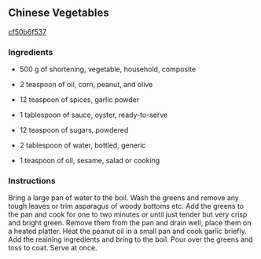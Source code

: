 ## Chinese Vegetables

[cf50b6f537](http://www.food.com/recipe/chinese-vegetables-344335)

### Ingredients

 - 500 g of shortening, vegetable, household, composite

 - 2 teaspoon of oil, corn, peanut, and olive

 - 12 teaspoon of spices, garlic powder

 - 1 tablespoon of sauce, oyster, ready-to-serve

 - 12 teaspoon of sugars, powdered

 - 2 tablespoon of water, bottled, generic

 - 1 teaspoon of oil, sesame, salad or cooking

### Instructions

Bring a large pan of water to the boil. Wash the greens and remove any tough leaves or trim asparagus of woody bottoms etc. Add the greens to the pan and cook for one to two minutes or until just tender but very crisp and bright green. Remove them from the pan and drain well, place them on a heated platter. Heat the peanut oil in a small pan and cook garlic briefly. Add the reaining ingredients and bring to the boil. Pour over the greens and toss to coat. Serve at once.
